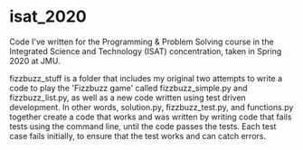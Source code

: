 # isat_2020
Code I've written for the Programming &amp; Problem Solving course in the Integrated Science and Technology (ISAT) concentration, taken in Spring 2020 at JMU.

fizzbuzz_stuff is a folder that includes my original two attempts to write a code to play the 'Fizzbuzz game' called fizzbuzz_simple.py and fizzbuzz_list.py, as well as a new code written using test driven development. In other words, solution.py, fizzbuzz_test.py, and functions.py together create a code that works and was written by writing code that fails tests using the command line, until the code passes the tests. Each test case fails initially, to ensure that the test works and can catch errors.
